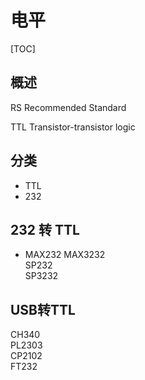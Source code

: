 # 电平

[TOC]

## 概述

RS	Recommended Standard

TTL	Transistor-transistor logic

## 分类

* TTL
* 232

## 232 转 TTL
* MAX232 
  MAX3232  
  SP232  
  SP3232

## USB转TTL
CH340  
PL2303  
CP2102  
FT232
